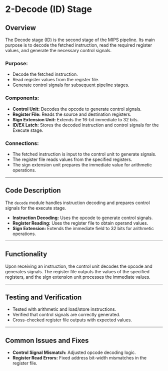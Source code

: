 
# 2-Decode (ID) Stage

## Overview
The Decode stage (ID) is the second stage of the MIPS pipeline. Its main purpose is to decode the fetched instruction, read the required register values, and generate the necessary control signals.

### Purpose:
- Decode the fetched instruction.
- Read register values from the register file.
- Generate control signals for subsequent pipeline stages.

### Components:
- **Control Unit:** Decodes the opcode to generate control signals.
- **Register File:** Reads the source and destination registers.
- **Sign Extension Unit:** Extends the 16-bit immediate to 32 bits.
- **ID/EX Latch:** Stores the decoded instruction and control signals for the Execute stage.

### Connections:
- The fetched instruction is input to the control unit to generate signals.
- The register file reads values from the specified registers.
- The sign extension unit prepares the immediate value for arithmetic operations.

---

## Code Description
The `decode` module handles instruction decoding and prepares control signals for the execute stage.

- **Instruction Decoding:** Uses the opcode to generate control signals.
- **Register Reading:** Uses the register file to obtain operand values.
- **Sign Extension:** Extends the immediate field to 32 bits for arithmetic operations.

---

## Functionality
Upon receiving an instruction, the control unit decodes the opcode and generates signals. The register file outputs the values of the specified registers, and the sign extension unit processes the immediate values.

---

## Testing and Verification
- Tested with arithmetic and load/store instructions.
- Verified that control signals are correctly generated.
- Cross-checked register file outputs with expected values.

---

## Common Issues and Fixes
- **Control Signal Mismatch:** Adjusted opcode decoding logic.
- **Register Read Errors:** Fixed address bit-width mismatches in the register file.

